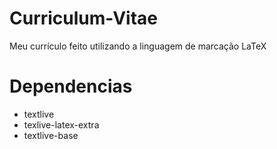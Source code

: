 # Curriculum-Vitae
Meu currículo feito utilizando a linguagem de marcação LaTeX

# Dependencias

* textlive
* texlive-latex-extra
* textlive-base
